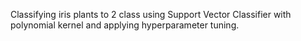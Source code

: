 Classifying iris plants to 2 class using Support Vector Classifier with polynomial kernel and applying hyperparameter tuning.
